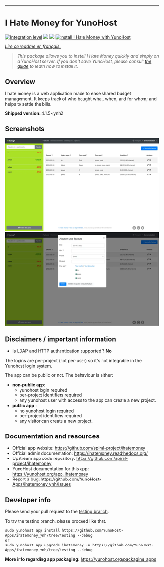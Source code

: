 ---

<!--
N.B.: This README was automatically generated by https://github.com/YunoHost/apps/tree/master/tools/README-generator
It shall NOT be edited by hand.
-->

# I Hate Money for YunoHost

[![Integration level](https://dash.yunohost.org/integration/ihatemoney.svg)](https://dash.yunohost.org/appci/app/ihatemoney) ![](https://ci-apps.yunohost.org/ci/badges/ihatemoney.status.svg) ![](https://ci-apps.yunohost.org/ci/badges/ihatemoney.maintain.svg)
[![Install I Hate Money with YunoHost](https://install-app.yunohost.org/install-with-yunohost.svg)](https://install-app.yunohost.org/?app=ihatemoney)

*[Lire ce readme en français.](./README_fr.md)*

> *This package allows you to install I Hate Money quickly and simply on a YunoHost server.
If you don't have YunoHost, please consult [the guide](https://yunohost.org/#/install) to learn how to install it.*

## Overview

I hate money is a web application made to ease shared budget management. It keeps track of who bought what, when, and for whom; and helps to settle the bills.

**Shipped version:** 4.1.5~ynh2

## Screenshots

![](./doc/screenshots/screenshot_1_global.webp)
![](./doc/screenshots/screenshot_2_new_operation.webp)

## Disclaimers / important information

* Is LDAP and HTTP authentication supported ? **No**

The logins are per-project (not per-user) so it's not integrable in the Yunohost login system.

The app can be public or not. The behaviour is either:

- **non-public app**:
  - yunohost login required
  - per-project identifiers required
  - any yunohost user with access to the app can create a new project.
- **public app** :
  - no yunohost login required
  - per-project identifiers required
  - any visitor can create a new project.

## Documentation and resources

* Official app website: https://github.com/spiral-project/ihatemoney
* Official admin documentation: https://ihatemoney.readthedocs.org/
* Upstream app code repository:  https://github.com/spiral-project/ihatemoney
* YunoHost documentation for this app: https://yunohost.org/app_ihatemoney
* Report a bug: https://github.com/YunoHost-Apps/ihatemoney_ynh/issues

## Developer info

Please send your pull request to the [testing branch](https://github.com/YunoHost-Apps/ihatemoney_ynh/tree/testing).

To try the testing branch, please proceed like that.
```
sudo yunohost app install https://github.com/YunoHost-Apps/ihatemoney_ynh/tree/testing --debug
or
sudo yunohost app upgrade ihatemoney -u https://github.com/YunoHost-Apps/ihatemoney_ynh/tree/testing --debug
```

**More info regarding app packaging:** https://yunohost.org/packaging_apps
